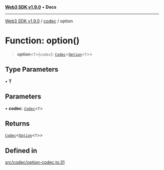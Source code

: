 [**Web3 SDK v1.9.0**](../../../README.md) • **Docs**

***

[Web3 SDK v1.9.0](../../../globals.md) / [codec](../README.md) / option

# Function: option()

> **option**\<`T`\>(`codec`): [`Codec`](../classes/Codec.md)\<[`Option`](../type-aliases/Option.md)\<`T`\>\>

## Type Parameters

• **T**

## Parameters

• **codec**: [`Codec`](../classes/Codec.md)\<`T`\>

## Returns

[`Codec`](../classes/Codec.md)\<[`Option`](../type-aliases/Option.md)\<`T`\>\>

## Defined in

[src/codec/option-codec.ts:31](https://github.com/Mystic-Nayy/alephium-web3/blob/c1afd789a197ce5fe21f08c2965942090157c33d/packages/web3/src/codec/option-codec.ts#L31)
